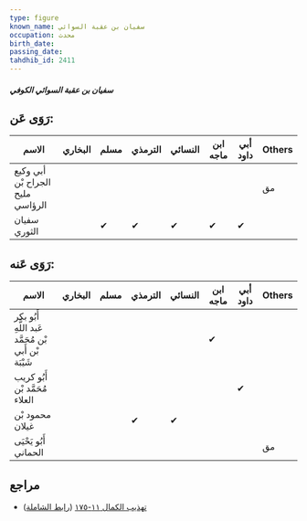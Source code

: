 ```yaml
---
type: figure
known_name: سفيان بن عقبة السوائي
occupation: محدث
birth_date:
passing_date:
tahdhib_id: 2411
---
```

##### سفيان بن عقبة السوائي الكوفي

## رَوَى عَن:
| الاسم                            | البخاري | مسلم | الترمذي | النسائي | ابن ماجه | أبي داود | Others |
| -------------------------------- | ------- | ---- | ------- | ------- | -------- | -------- | ------ |
| أبي وكيع الجراح بْن مليح الرؤاسي |         |      |         |         |          |          | مق     |
| سفيان الثوري                     |         | ✔    | ✔       | ✔       | ✔        | ✔        |        |
## رَوَى عَنه:
| الاسم                                                | البخاري | مسلم | الترمذي | النسائي | ابن ماجه | أبي داود | Others |
| ---------------------------------------------------- | ------- | ---- | ------- | ------- | -------- | -------- | ------ |
| أَبُو بكر عَبد اللَّهِ بْن مُحَمَّد بْن أَبي شَيْبَة |         |      |         |         | ✔        |          |        |
| أَبُو كريب مُحَمَّد بْن العلاء                       |         |      |         |         |          | ✔        |        |
| محمود بْن غيلان                                      |         |      | ✔       | ✔       |          |          |        |
| أَبُو يَحْيَى الحماني                                |         |      |         |         |          |          | مق     |
## مراجع
- [تهذيب الكمال ١١-١٧٥](obsidian://open?vault=Tahdhib-al-Kamal&file=Figures/٢٤١١-سفيان%20بن%20عقبة%20السوائي%20الكوفي) ([رابط الشاملة](https://shamela.ws/book/3722/5495))